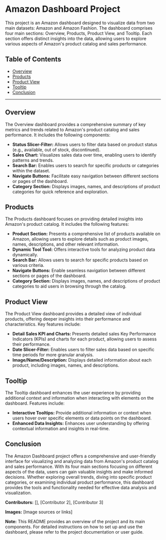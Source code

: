 # Amazon Dashboard Project

This project is an Amazon dashboard designed to visualize data from two main datasets: Amazon and Amazon Fashion. The dashboard comprises four main sections: Overview, Products, Product View, and Tooltip. Each section offers distinct insights into the data, allowing users to explore various aspects of Amazon's product catalog and sales performance.

## Table of Contents

- [Overview](#overview)
- [Products](#products)
- [Product View](#product-view)
- [Tooltip](#tooltip)
- [Conclusion](#conclusion)

---

## Overview

The Overview dashboard provides a comprehensive summary of key metrics and trends related to Amazon's product catalog and sales performance. It includes the following components:

- **Status Slicer-Filter:** Allows users to filter data based on product status (e.g., available, out of stock, discontinued).
- **Sales Chart:** Visualizes sales data over time, enabling users to identify patterns and trends.
- **Search Bar:** Enables users to search for specific products or categories within the dataset.
- **Navigate Buttons:** Facilitate easy navigation between different sections or pages of the dashboard.
- **Category Section:** Displays images, names, and descriptions of product categories for quick reference and exploration.

## Products

The Products dashboard focuses on providing detailed insights into Amazon's product catalog. It includes the following features:

- **Product Section:** Presents a comprehensive list of products available on Amazon, allowing users to explore details such as product images, names, descriptions, and other relevant information.
- **Dynamic Tool Tool:** Offers interactive tools for analyzing product data dynamically.
- **Search Bar:** Allows users to search for specific products based on various criteria.
- **Navigate Buttons:** Enable seamless navigation between different sections or pages of the dashboard.
- **Category Section:** Displays images, names, and descriptions of product categories to aid users in browsing through the catalog.

## Product View

The Product View dashboard provides a detailed view of individual products, offering deeper insights into their performance and characteristics. Key features include:

- **Detail Sales KPI and Charts:** Presents detailed sales Key Performance Indicators (KPIs) and charts for each product, allowing users to assess their performance.
- **Date Slicer-Filter:** Enables users to filter sales data based on specific time periods for more granular analysis.
- **Image/Name/Description:** Displays detailed information about each product, including images, names, and descriptions.

## Tooltip

The Tooltip dashboard enhances the user experience by providing additional context and information when interacting with elements on the dashboard. Features include:

- **Interactive Tooltips:** Provide additional information or context when users hover over specific elements or data points on the dashboard.
- **Enhanced Data Insights:** Enhances user understanding by offering contextual information and insights in real-time.

## Conclusion

The Amazon Dashboard project offers a comprehensive and user-friendly interface for visualizing and analyzing data from Amazon's product catalog and sales performance. With its four main sections focusing on different aspects of the data, users can gain valuable insights and make informed decisions. Whether exploring overall trends, diving into specific product categories, or examining individual product performance, this dashboard provides the tools and functionality needed for effective data analysis and visualization.

**Contributors:** [], [Contributor 2], [Contributor 3]

**Images:** [Image sources or links]

**Note:** This README provides an overview of the project and its main components. For detailed instructions on how to set up and use the dashboard, please refer to the project documentation or user guide.
